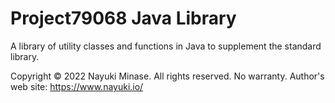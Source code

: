 Project79068 Java Library
=========================

A library of utility classes and functions in Java to supplement the standard library.

Copyright © 2022 Nayuki Minase. All rights reserved. No warranty.
Author's web site: https://www.nayuki.io/
